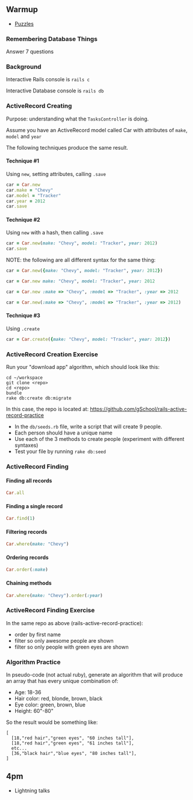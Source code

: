 ## Warmup

* [Puzzles](http://www.brainbashers.com/showpuzzles.asp?page=1&formpost=Y&d1=Y)

### Remembering Database Things

Answer 7 questions

### Background

Interactive Rails console is `rails c`

Interactive Database console is `rails db`

### ActiveRecord Creating

Purpose: understanding what the `TasksController` is doing.

Assume you have an ActiveRecord model called Car with attributes of `make`, `model` and `year`

The following techniques produce the same result.

#### Technique #1

Using `new`, setting attributes, calling `.save`

```ruby
car = Car.new
car.make = "Chevy"
car.model = "Tracker"
car.year = 2012
car.save
```

#### Technique #2

Using `new` with a hash, then calling `.save`

```ruby
car = Car.new(make: "Chevy", model: "Tracker", year: 2012)
car.save
```

NOTE: the following are all different syntax for the same thing:

```ruby
car = Car.new({make: "Chevy", model: "Tracker", year: 2012})

car = Car.new make: "Chevy", model: "Tracker", year: 2012

car = Car.new :make => "Chevy", :model => "Tracker", :year => 2012

car = Car.new(:make => "Chevy", :model => "Tracker", :year => 2012)
```

#### Technique #3

Using `.create`

```ruby
car = Car.create({make: "Chevy", model: "Tracker", year: 2012})
```

### ActiveRecord Creation Exercise

Run your "download app" algorithm, which should look like this:

```
cd ~/workspace
git clone <repo>
cd <repo>
bundle
rake db:create db:migrate
```

In this case, the repo is located at: https://github.com/gSchool/rails-active-record-practice

- In the `db/seeds.rb` file, write a script that will create 9 people.
- Each person should have a unique name
- Use each of the 3 methods to create people (experiment with different syntaxes)
- Test your file by running `rake db:seed`

### ActiveRecord Finding

#### Finding all records

```ruby
Car.all
```

#### Finding a single record

```ruby
Car.find(1)
```

#### Filtering records

```ruby
Car.where(make: "Chevy")
```

#### Ordering records

```ruby
Car.order(:make)
```

#### Chaining methods

```ruby
Car.where(make: "Chevy").order(:year)
```

### ActiveRecord Finding Exercise

In the same repo as above (rails-active-record-practice):

- order by first name
- filter so only awesome people are shown
- filter so only people with green eyes are shown

### Algorithm Practice

In pseudo-code (not actual ruby), generate an algorithm that will produce an
array that has every unique combination of:

* Age: 18-36
* Hair color: red, blonde, brown, black
* Eye color: green, brown, blue
* Height: 60"-80"

So the result would be something like:

```
[
  [18,"red hair","green eyes", "60 inches tall"],
  [18,"red hair","green eyes", "61 inches tall"],
  etc...
  [36,"black hair","blue eyes", "80 inches tall"],
]
```

## 4pm

* Lightning talks
